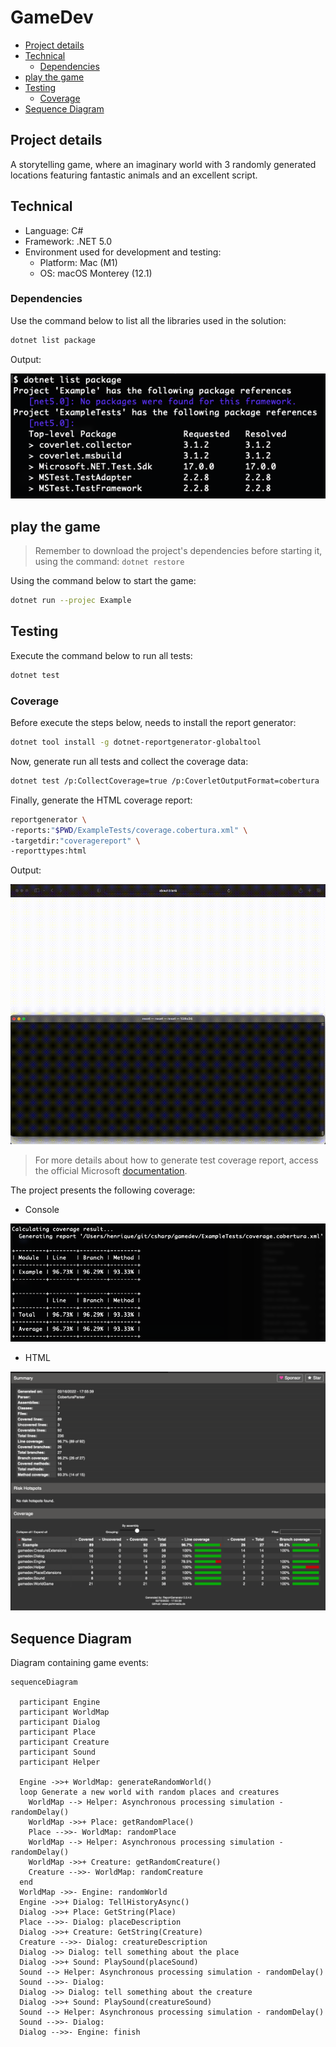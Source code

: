 # GameDev

- [Project details](#project-details)
- [Technical](#technical)
  - [Dependencies](#dependencies)
- [play the game](#play-the-game)
- [Testing](#testing)
  - [Coverage](#coverage)
- [Sequence Diagram](#sequence-diagram)

## Project details

A storytelling game, where an imaginary world with 3 randomly generated locations featuring fantastic animals and an excellent script.

## Technical

- Language: C#
- Framework: .NET 5.0
- Environment used for development and testing:
  - Platform: Mac (M1)
  - OS: macOS Monterey (12.1)

### Dependencies

Use the command below to list all the libraries used in the solution:

```sh
dotnet list package
```

Output:

![command used to list all packages](doc/img/dotnet-list-packages.png)


## play the game

> Remember to download the project's dependencies before starting it, using the command: `dotnet restore` 

Using the command below to start the game:

```sh
dotnet run --projec Example                                       
```

## Testing

Execute the command below to run all tests:

```sh
dotnet test
```

### Coverage

Before execute the steps below, needs to install the report generator:

```sh
dotnet tool install -g dotnet-reportgenerator-globaltool
```

Now, generate run all tests and collect the coverage data:
 
```sh
dotnet test /p:CollectCoverage=true /p:CoverletOutputFormat=cobertura
```

Finally, generate the HTML coverage report:

```sh
reportgenerator \
-reports:"$PWD/ExampleTests/coverage.cobertura.xml" \
-targetdir:"coveragereport" \
-reporttypes:html
```

Output:

![commands used to generate the coverage report](doc/img/dotnet-test-coverage.gif)

> For more details about how to generate test coverage report, access the official Microsoft [documentation](https://docs.microsoft.com/en-us/dotnet/core/testing/unit-testing-code-coverage?tabs=linux).

The project presents the following coverage:

- Console

![console display the coverage report](doc/img/coverage-console.png)

- HTML

![page display the coverage report](doc/img/coverage-html.png)


## Sequence Diagram 

Diagram containing game events:

```mermaid
sequenceDiagram

  participant Engine
  participant WorldMap
  participant Dialog
  participant Place
  participant Creature
  participant Sound
  participant Helper

  Engine ->>+ WorldMap: generateRandomWorld()
  loop Generate a new world with random places and creatures
    WorldMap --> Helper: Asynchronous processing simulation - randomDelay()
    WorldMap ->>+ Place: getRandomPlace()
    Place -->>- WorldMap: randomPlace
    WorldMap --> Helper: Asynchronous processing simulation - randomDelay()
    WorldMap ->>+ Creature: getRandomCreature()
    Creature -->>- WorldMap: randomCreature
  end
  WorldMap ->>- Engine: randomWorld
  Engine ->>+ Dialog: TellHistoryAsync()
  Dialog ->>+ Place: GetString(Place)
  Place -->>- Dialog: placeDescription
  Dialog ->>+ Creature: GetString(Creature)
  Creature -->>- Dialog: creatureDescription
  Dialog ->> Dialog: tell something about the place
  Dialog ->>+ Sound: PlaySound(placeSound)
  Sound --> Helper: Asynchronous processing simulation - randomDelay()
  Sound -->>- Dialog: 
  Dialog ->> Dialog: tell something about the creature
  Dialog ->>+ Sound: PlaySound(creatureSound)
  Sound --> Helper: Asynchronous processing simulation - randomDelay()
  Sound -->>- Dialog: 
  Dialog -->>- Engine: finish
```
